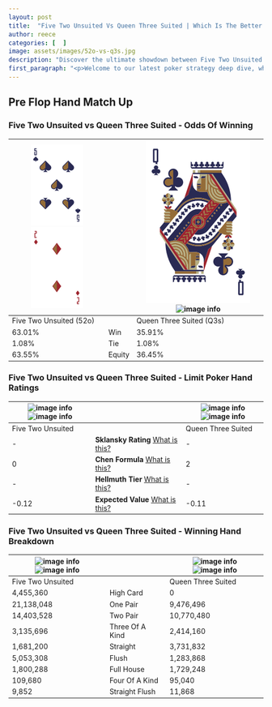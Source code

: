 ```yaml
---
layout: post
title:  "Five Two Unsuited Vs Queen Three Suited | Which Is The Better Hand In Poker? A Complete Guide"
author: reece
categories: [  ]
image: assets/images/52o-vs-q3s.jpg
description: "Discover the ultimate showdown between Five Two Unsuited and Queen Three Suited in poker! Uncover the odds, strategies, and scenarios where one hand triumphs over the other. Get ready to up your poker game with this thrilling analysis."
first_paragraph: "<p>Welcome to our latest poker strategy deep dive, where we're pitting two distinct hands against each other in a high-stakes showdown: Five Two Unsuited vs Queen Three Suited.</p><p>In the dynamic world of poker, every decision counts, and knowing which hand holds the upper hand is key to your success at the table.</p><p>In this article, we'll dissect these two hands, explore the scenarios where one dominates the other, and equip you with the knowledge to make strategic choices that can tip the odds in your favor.</p><p>Get ready to unravel the intriguing dynamics of these poker hands and elevate your game to new heights.</p>"
---
```




[comment]: # (sp0)

## Pre Flop Hand Match Up

<div class="table hand-ratings" markdown="1"> 



### Five Two Unsuited vs Queen Three Suited - Odds Of Winning


    
| ![image info](assets/images/hand1/5.png) ![image info](assets/images/hand1/2o.png) |  | ![image info](assets/images/hand2/Q.png) ![image info](assets/images/hand2/3s.png) |
| -------- | -------- | -------- |
| Five Two Unsuited (52o) |  | Queen Three Suited (Q3s) |
| 63.01% | Win | 35.91% |
| 1.08% | Tie | 1.08% |
| 63.55% | Equity | 36.45% |




[comment]: # (sp1)



### Five Two Unsuited vs Queen Three Suited - Limit Poker Hand Ratings


    
| ![image info](https://www.riverpairs.com/assets/images/hand1/5.png) ![image info](https://www.riverpairs.com/assets/images/hand1/2o.png) |  | ![image info](https://www.riverpairs.com/assets/images/hand2/Q.png) ![image info](https://www.riverpairs.com/assets/images/hand2/3s.png) |
| -------- | -------- | -------- |
| Five Two Unsuited |  | Queen Three Suited |
| - | **Sklansky Rating** [What is this?](/sklansky-rating-explained) | - |
| 0 | **Chen Formula** [What is this?](/chen-formula-explained) | 2 |
| - | **Hellmuth Tier** [What is this?](/Hellmuth-tier-explained) | - |
| -0.12 | **Expected Value** [What is this?](/expected-value-explained) | -0.11 |




[comment]: # (sp2)



### Five Two Unsuited vs Queen Three Suited - Winning Hand Breakdown


    
| ![image info](https://www.riverpairs.com/assets/images/hand1/5.png) ![image info](https://www.riverpairs.com/assets/images/hand1/2o.png) |  | ![image info](https://www.riverpairs.com/assets/images/hand2/Q.png) ![image info](https://www.riverpairs.com/assets/images/hand2/3s.png) |
| -------- | -------- | -------- |
| Five Two Unsuited |  | Queen Three Suited |
| 4,455,360 | High Card | 0 |
| 21,138,048 | One Pair | 9,476,496 |
| 14,403,528 | Two Pair | 10,770,480 |
| 3,135,696 | Three Of A Kind | 2,414,160 |
| 1,681,200 | Straight | 3,731,832 |
| 5,053,308 | Flush | 1,283,868 |
| 1,800,288 | Full House | 1,729,248 |
| 109,680 | Four Of A Kind | 95,040 |
| 9,852 | Straight Flush | 11,868 |




[comment]: # (sp3)



</div>

[comment]: # (sp4)



[comment]: # (sp5)

